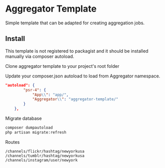 # Aggregator Template

Simple template that can be adapted for creating aggregation jobs.

## Install

This template is not registered to packagist and it should be installed manually via composer autoload.

Clone aggregator template to your project's root folder

Update your composer.json autoload to load from Aggregator namespace.

``` json
"autoload": {
        "psr-4": {
            "App\\": "app/",
            "Aggregator\\": "aggregator-template/"
        }
    },
```

Migrate database

``` bash
composer dumpautoload
php artisan migrate:refresh
```

Routes
```
/channels/flickr/hashtag/newyorkusa
/channels/tumblr/hashtag/newyorkusa
/channels/instagram/user/newyork
```
